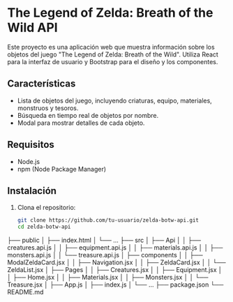 # The Legend of Zelda: Breath of the Wild API

Este proyecto es una aplicación web que muestra información sobre los objetos del juego "The Legend of Zelda: Breath of the Wild". Utiliza React para la interfaz de usuario y Bootstrap para el diseño y los componentes.

## Características

- Lista de objetos del juego, incluyendo criaturas, equipo, materiales, monstruos y tesoros.
- Búsqueda en tiempo real de objetos por nombre.
- Modal para mostrar detalles de cada objeto.

## Requisitos

- Node.js
- npm (Node Package Manager)

## Instalación

1. Clona el repositorio:

   ```bash
   git clone https://github.com/tu-usuario/zelda-botw-api.git
   cd zelda-botw-api
   ```

├── public
│ ├── index.html
│ └── ...
├── src
│ ├── Api
│ │ ├── creatures.api.js
│ │ ├── equipment.api.js
│ │ ├── materials.api.js
│ │ ├── monsters.api.js
│ │ └── treasure.api.js
│ ├── components
│ │ ├── ModalZeldaCard.jsx
│ │ ├── Navigation.jsx
│ │ ├── ZeldaCard.jsx
│ │ └── ZeldaList.jsx
│ ├── Pages
│ │ ├── Creatures.jsx
│ │ ├── Equipment.jsx
│ │ ├── Home.jsx
│ │ ├── Materials.jsx
│ │ ├── Monsters.jsx
│ │ └── Treasure.jsx
│ ├── App.js
│ ├── index.js
│ └── ...
├── package.json
└── README.md
